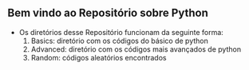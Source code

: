 ## Bem vindo ao Repositório sobre Python

* Os diretórios desse Repositório funcionam da seguinte forma:
    1. Basics: diretório com os códigos do básico de python
    2. Advanced: diretório com os códigos mais avançados de python
    3. Random: códigos aleatórios encontrados